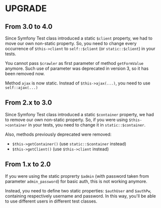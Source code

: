 UPGRADE
=======

From 3.0 to 4.0
---------------

Since Symfony Test class introduced a static `$client` property, we had to move our
own non-static property. So, you need to change every occurrence of `$this->client`
to `self::$client` (or `static::$client`) in your tests.

You cannot pass `$crawler` as first parameter of method `getFormValue` anymore.
Such use of parameter was deprecated in version 3, so it has been removed now.

Method `ajax` is now static. Instead of `$this->ajax(...)`, you need to use `self::ajax(...)`

From 2.x to 3.0
---------------

Since Symfony Test class introduced a static `$container` property, we had to remove our
own non-static property. So, if you were using `$this->container` in your tests, you need
to change it in `static::$container`.

Also, methods previously deprecated were removed:

* `$this->getContainer()` (use `static::$container` instead)
* `$this->getClient()` (use `$this->client` instead)

From 1.x to 2.0
---------------

If you were using the static proprerty `$admin` (with password taken from parameter `admin_password`)
for basic auth, this is not working anymore.

Instead, you need to define two static properties: `$authUser` and `$authPw`, containing respectively
username and password. In this way, you'll be able to use different users in different test classes.

